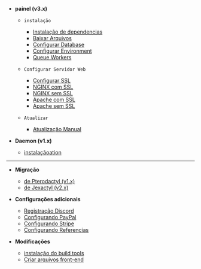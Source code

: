 * **painel (v3.x)**
    * `instalação`
        * [Instalação de dependencias](principal/painel/instalação/dependencias.md)
        * [Baixar Arquivos](principal/painel/instalação/download.md)
        * [Configurar Database](principal/painel/instalação/database.md)
        * [Configurar Environment](principal/painel/instalação/environment.md)
        * [Queue Workers](principal/painel/instalação/queue-workers.md)

    * `Configurar Servidor Web`
        * [Configurar SSL](principal/painel/servidores-web/setup-ssl.md)
        * [NGINX com SSL](principal/painel/servidores-web/nginx-ssl.md)
        * [NGINX sem SSL](principal/painel/servidores-web/nginx.md)
        * [Apache com SSL](principal/painel/servidores-web/apache-ssl.md)
        * [Apache sem SSL](principal/painel/servidores-web/apache.md)
        
    * `Atualizar`
        * [Atualização Manual](principal/painel/atualizando/manual.md)

* **Daemon (v1.x)**
    * [instalaçãoation](principal/daemon/instalação.md)

***

* **Migração**
    * [de Pterodactyl (v1.x)](principal/migração/pterodactyl.md)
    * [de Jexactyl (v2.x)](principal/migração/jexactyl.md)

* **Configurações adicionais**
    * [Registração Discord](principal/discord/configuração.md)
    * [Configurando PayPal](principal/pagamentos/paypal.md)
    * [Configurando Stripe](principal/pagamentos/stripe.md)
    * [Configurando Referencias](principal/config/referencias.md)

* **Modificações**
    * [instalação do build tools](principal/build/instalação.md)
    * [Criar arquivos front-end](principal/build/construindo.md)

